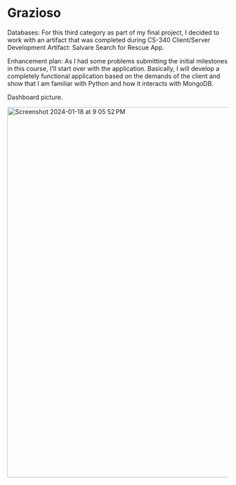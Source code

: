 # Grazioso

Databases: 
For this third category as part of my final project, I decided to work with an artifact that was completed during CS-340 Client/Server Development 
Artifact: Salvare Search for Rescue App.

Enhancement plan: 
As I had some problems submitting the initial milestones in this course, I'll start over with the application. Basically, I will develop a completely functional application based on the demands of the client and show that I am familiar with Python and how it interacts with MongoDB.

Dashboard picture. 

<img width="842" alt="Screenshot 2024-01-18 at 9 05 52 PM" src="https://github.com/char06/Grazioso/assets/24831449/15daf248-f765-4334-99f3-2232db586fee">

